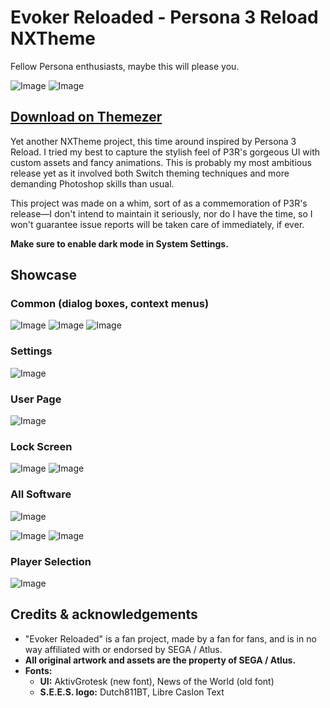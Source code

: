 # Evoker Reloaded - Persona 3 Reload NXTheme

Fellow Persona enthusiasts, maybe this will please you.

![Image](screenshots/h4.jpg)
![Image](screenshots/l2.jpg)

## [Download on Themezer](https://themezer.net/packs/Evoker-Reloaded-Persona-3-Reload-746)

Yet another NXTheme project, this time around inspired by Persona 3 Reload. I tried my best to capture the stylish feel of P3R's gorgeous UI with custom assets and fancy animations. This is probably my most ambitious release yet as it involved both Switch theming techniques and more demanding Photoshop skills than usual.

This project was made on a whim, sort of as a commemoration of P3R's release—I don't intend to maintain it seriously, nor do I have the time, so I won't guarantee issue reports will be taken care of immediately, if ever.

**Make sure to enable dark mode in System Settings.**

## Showcase

### Common (dialog boxes, context menus)

![Image](screenshots/h1.jpg)
![Image](screenshots/h2.jpg)
![Image](screenshots/h3.jpg)

### Settings

![Image](screenshots/s.jpg)

### User Page

![Image](screenshots/u.jpg)

### Lock Screen

![Image](screenshots/l3.jpg)
![Image](screenshots/l.jpg)

### All Software

![Image](screenshots/a1.jpg)

![Image](screenshots/a2.jpg)
![Image](screenshots/a3.jpg)

### Player Selection

![Image](screenshots/p.jpg)

## Credits & acknowledgements

- "Evoker Reloaded" is a fan project, made by a fan for fans, and is in no way affiliated with or endorsed by SEGA / Atlus.
- **All original artwork and assets are the property of SEGA / Atlus.**
- **Fonts:**
  - **UI:** AktivGrotesk (new font), News of the World (old font)
  - **S.E.E.S. logo:** Dutch811BT, Libre Caslon Text
